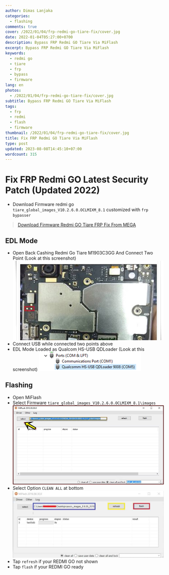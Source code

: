 ```yaml
---
author: Dimas Lanjaka
categories:
  - flashing
comments: true
cover: /2022/01/04/frp-redmi-go-tiare-fix/cover.jpg
date: 2022-01-04T05:27:00+0700
description: Bypass FRP Redmi GO Tiare Via MiFlash
excerpt: Bypass FRP Redmi GO Tiare Via MiFlash
keywords:
  - redmi go
  - tiare
  - frp
  - bypass
  - firmware
lang: en
photos:
  - /2022/01/04/frp-redmi-go-tiare-fix/cover.jpg
subtitle: Bypass FRP Redmi GO Tiare Via MiFlash
tags:
  - frp
  - redmi
  - flash
  - firmware
thumbnail: /2022/01/04/frp-redmi-go-tiare-fix/cover.jpg
title: Fix FRP Redmi GO Tiare Via MiFlash
type: post
updated: 2023-08-08T14:45:10+07:00
wordcount: 315
---
```


# Fix FRP Redmi GO Latest Security Patch (Updated 2022)
<!-- more -->
- Download Firmware redmi go `tiare_global_images_V10.2.6.0.OCLMIXM_8.1` customized with `frp bypasser`
> [Download Firmware Redmi GO Tiare FRP Fix From MEGA](https://mega.nz/file/OEFVBYJD#ptfhr6ADL6vwFu9ZikLnUkJqu9RfS-dUtBfvzDU_qMw)

## EDL Mode
- Open Back Cashing Redmi Go Tiare M1903C3GG And Connect Two Point (Look at this screenshot)
![](./frp-redmi-go-tiare-fix/Bypass%20FRP%20Redmi%20Go%20Tiare%20M1903C3GG.jpg)
- Connect USB while connected two points above
- EDL Mode Loaded as Qualcom HS-USB QDLoader (Look at this screenshot)
![Qualcom HS-USB QDLoader](./frp-redmi-go-tiare-fix/Qualcomm-HS-USB-Drivers-EDL-Mode.webp)

## Flashing
- Open MiFlash
- Select Firmware `tiare_global_images_V10.2.6.0.OCLMIXM_8.1\images`
![](./frp-redmi-go-tiare-fix/select%20firmware.jpg)
- Select Option `CLEAN ALL` at bottom
![](./frp-redmi-go-tiare-fix/full%20example.jpg)
- Tap `refresh` if your REDMI GO not shown
- Tap `flash` if your REDMI GO ready
